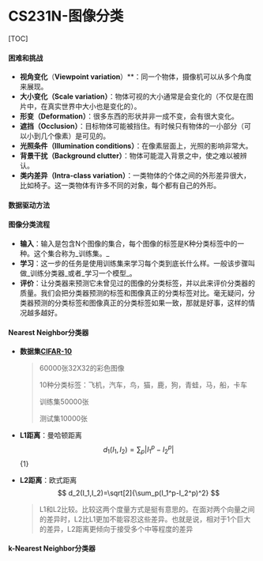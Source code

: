 # CS231N-图像分类

[TOC]

#### 困难和挑战

- **视角变化**（**Viewpoint variation**）**：同一个物体，摄像机可以从多个角度来展现。
- **大小变化（**Scale variation**）**：物体可视的大小通常是会变化的（不仅是在图片中，在真实世界中大小也是变化的）。
- **形变（**Deformation**）**：很多东西的形状并非一成不变，会有很大变化。
- **遮挡（**Occlusion**）**：目标物体可能被挡住。有时候只有物体的一小部分（可以小到几个像素）是可见的。
- **光照条件（**Illumination conditions**）**：在像素层面上，光照的影响非常大。
- **背景干扰（**Background clutter**）**：物体可能混入背景之中，使之难以被辨认。
- **类内差异（**Intra-class variation**）**：一类物体的个体之间的外形差异很大，比如椅子。这一类物体有许多不同的对象，每个都有自己的外形。

#### 数据驱动方法

#### 图像分类流程

- **输入**：输入是包含N个图像的集合，每个图像的标签是K种分类标签中的一种。这个集合称为_训练集。_
- **学习**：这一步的任务是使用训练集来学习每个类到底长什么样。一般该步骤叫做_训练分类器_或者_学习一个模型_。
- **评价**：让分类器来预测它未曾见过的图像的分类标签，并以此来评价分类器的质量。我们会把分类器预测的标签和图像真正的分类标签对比。毫无疑问，分类器预测的分类标签和图像真正的分类标签如果一致，那就是好事，这样的情况越多越好。

#### Nearest Neighbor分类器

- **数据集**[**CIFAR-10**](http://www.cs.toronto.edu/~kriz/cifar.html)
  > 60000张32X32的彩色图像
  >
  > 10种分类标签：飞机，汽车，鸟，猫，鹿，狗，青蛙，马，船，卡车
  >
  > 训练集50000张
  >
  > 测试集10000张

- **L1距离**：曼哈顿距离
  $$
  d_1(I_1,I_2)=\sum_p|I_1^p-I_2^p|
  $$ {1}
  

- **L2距离**：欧式距离
  $$
  d_2(I_1,I_2)=\sqrt[2]{\sum_p(I_1^p-I_2^p)^2}
  $$
  


  > ​	L1和L2比较。比较这两个度量方式是挺有意思的。在面对两个向量之间的差异时，L2比L1更加不能容忍这些差异。也就是说，相对于1个巨大的差异，L2距离更倾向于接受多个中等程度的差异

#### k-Nearest Neighbor分类器